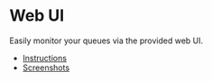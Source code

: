# Web UI

Easily monitor your queues via the provided web UI.

* [Instructions](https://github.com/reak-infotech-llp/backlite?tab=readme-ov-file#web-ui)
* [Screenshots](https://github.com/reak-infotech-llp/backlite?tab=readme-ov-file#screenshots)